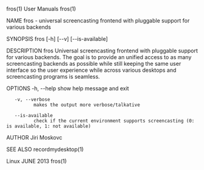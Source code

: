 fros(1)                                                                                          User Manuals                                                                                         fros(1)



NAME
       fros - universal screencasting frontend with pluggable support for various backends

SYNOPSIS
       fros [-h] [--v] [--is-available]

DESCRIPTION
       fros  Universal  screencasting  frontend  with pluggable support for various backends.  The goal is to provide an unified access to as many screencasting backends as possible while still keeping the
       same user interface so the user experience while across various desktops and screencasting programs is seamless.

OPTIONS
       -h, --help
              show help message and exit

       -v, --verbose
              makes the output more verbose/talkative

       --is-available
              check if the current environment supports screencasting (0: is available, 1: not available)

AUTHOR
       Jiri Moskovc <jmoskovc at redhat dot com>

SEE ALSO
       recordmydesktop(1)



Linux                                                                                             JUNE 2013                                                                                           fros(1)
